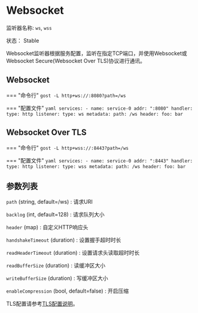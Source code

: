 # Websocket

监听器名称: `ws`, `wss`

状态： Stable

Websocket监听器根据服务配置，监听在指定TCP端口，并使用Websocket或Websocket Secure(Websocket Over TLS)协议进行通讯。

## Websocket

=== "命令行"
    ```
	gost -L http+ws://:8080?path=/ws
	```

=== "配置文件"
    ```yaml
	services:
	- name: service-0
	  addr: ":8080"
	  handler:
		type: http
	  listener:
		type: ws
		metadata:
		  path: /ws
		  header:
		    foo: bar
	```

## Websocket Over TLS

=== "命令行"
    ```
	gost -L http+wss://:8443?path=/ws
	```

=== "配置文件"
    ```yaml
	services:
	- name: service-0
	  addr: ":8443"
	  handler:
		type: http
	  listener:
		type: wss
		metadata:
		  path: /ws
		  header:
		    foo: bar
	```

## 参数列表

`path` (string, default=/ws)
:    请求URI

`backlog` (int, default=128)
:    请求队列大小

`header` (map)
:    自定义HTTP响应头

`handshakeTimeout` (duration)
:    设置握手超时时长

`readHeaderTimeout` (duration)
:    设置请求头读取超时时长

`readBufferSize` (duration)
:    读缓冲区大小

`writeBufferSize` (duration)
:    写缓冲区大小

`enableCompression` (bool, default=false)
:    开启压缩


TLS配置请参考[TLS配置说明](/tutorials/tls/)。
